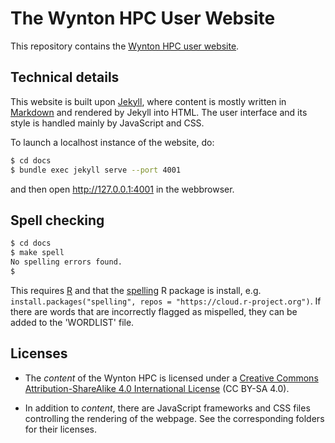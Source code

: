 # The Wynton HPC User Website

This repository contains the [Wynton HPC user website](https://wynton.ucsf.edu/hpc/).


## Technical details

This website is built upon [Jekyll](https://jekyllrb.com/), where content is mostly written in [Markdown](https://en.wikipedia.org/wiki/Markdown) and rendered by Jekyll into HTML.  The user interface and its style is handled mainly by JavaScript and CSS.

To launch a localhost instance of the website, do:

```sh
$ cd docs
$ bundle exec jekyll serve --port 4001
```

and then open <http://127.0.0.1:4001> in the webbrowser.


## Spell checking

```sh
$ cd docs
$ make spell
No spelling errors found.
$
```

This requires [R](https://www.r-project.org/) and that the [spelling](https://cran.r-project.org/package=spelling) R package is install, e.g. `install.packages("spelling", repos = "https://cloud.r-project.org")`.  If there are words that are incorrectly flagged as mispelled, they can be added to the 'WORDLIST' file.



## Licenses

* The _content_ of the Wynton HPC is licensed under a <a rel="license" href="http://creativecommons.org/licenses/by-sa/4.0/">Creative Commons Attribution-ShareAlike 4.0 International License</a> (CC BY-SA 4.0).

* In addition to _content_, there are JavaScript frameworks and CSS files controlling the rendering of the webpage.  See the corresponding folders for their licenses.

